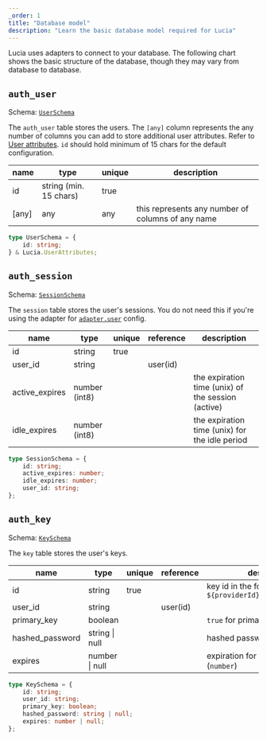 ```yaml
---
_order: 1
title: "Database model"
description: "Learn the basic database model required for Lucia"
---
```


Lucia uses adapters to connect to your database. The following chart shows the basic structure of the database, though they may vary from database to database.

## `auth_user`

Schema: [`UserSchema`](/reference/lucia-auth/types#userschema)

The `auth_user` table stores the users. The `[any]` column represents the any number of columns you can add to store additional user attributes. Refer to [User attributes](/basics/user-attributes). `id` should hold minimum of 15 chars for the default configuration.

| name  | type                   | unique | description                                       |
| ----- | ---------------------- | ------ | ------------------------------------------------- |
| id    | string (min. 15 chars) | true   |                                                   |
| [any] | any                    | any    | this represents any number of columns of any name |

```ts
type UserSchema = {
	id: string;
} & Lucia.UserAttributes;
```

## `auth_session`

Schema: [`SessionSchema`](/reference/lucia-auth/types#sessionschema)

The `session` table stores the user's sessions. You do not need this if you're using the adapter for [`adapter.user`](/basics/configuration#adapter) config.

| name           | type          | unique | reference | description                                        |
| -------------- | ------------- | ------ | --------- | -------------------------------------------------- |
| id             | string        | true   |           |                                                    |
| user_id        | string        |        | user(id)  |                                                    |
| active_expires | number (int8) |        |           | the expiration time (unix) of the session (active) |
| idle_expires   | number (int8) |        |           | the expiration time (unix) for the idle period     |

```ts
type SessionSchema = {
	id: string;
	active_expires: number;
	idle_expires: number;
	user_id: string;
};
```

## `auth_key`

Schema: [`KeySchema`](/reference/lucia-auth/types#keyschema)

The `key` table stores the user's keys.

| name            | type           | unique | reference | description                                              |
| --------------- | -------------- | ------ | --------- | -------------------------------------------------------- |
| id              | string         | true   |           | key id in the form of: `${providerId}:${providerUserId}` |
| user_id         | string         |        | user(id)  |                                                          |
| primary_key     | boolean        |        |           | `true` for primary keys                                  |
| hashed_password | string \| null |        |           | hashed password of the key                               |
| expires         | number \| null |        |           | expiration for key if defined (`number`)                 |

```ts
type KeySchema = {
	id: string;
	user_id: string;
	primary_key: boolean;
	hashed_password: string | null;
	expires: number | null;
};
```
